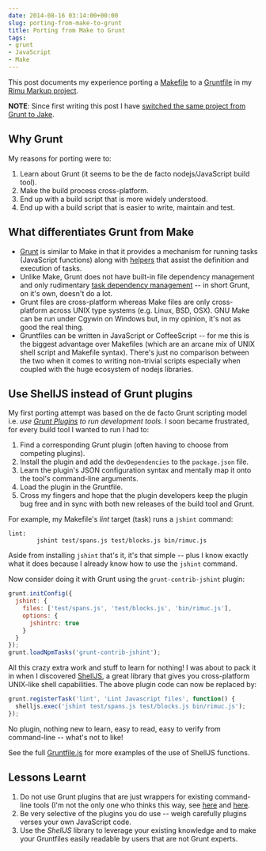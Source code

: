```yaml
---
date: 2014-08-16 03:14:00+00:00
slug: porting-from-make-to-grunt
title: Porting from Make to Grunt
tags:
- grunt
- JavaScript
- Make
---
```


This post documents my experience porting a [Makefile](https://github.com/srackham/rimu/blob/v3.0.7/Makefile) to a [Gruntfile](https://github.com/srackham/rimu/blob/c1e37b408e0a31d4051229654c2331c6cbc9a49b/Gruntfile.js) in my [Rimu Markup project](https://github.com/srackham/rimu).

**NOTE**: Since first writing this post I have [switched the same project from Grunt to Jake](/posts/switching-from-grunt-to-jake/).

<!--more-->

## Why Grunt

My reasons for porting were to:

  1. Learn about Grunt (it seems to be the de facto nodejs/JavaScript build tool). 
  2. Make the build process cross-platform. 
  3. End up with a build script that is more widely understood. 
  4. End up with a build script that is easier to write, maintain and test. 

## What differentiates Grunt from Make

  * [Grunt](http://gruntjs.com/) is similar to Make in that it provides a mechanism for running tasks (JavaScript functions) along with [helpers](http://gruntjs.com/api/grunt) that assist the definition and execution of tasks. 
  * Unlike Make, Grunt does not have built-in file dependency management and only rudimentary [task dependency management](https://github.com/gruntjs/grunt/issues/968) -- in short Grunt, on it's own, doesn't do a lot. 
  * Grunt files are cross-platform whereas Make files are only cross-platform across UNIX type systems (e.g. Linux, BSD, OSX).  GNU Make can be run under Cgywin on Windows but, in my opinion, it's not as good the real thing. 
  * Gruntfiles can be written in JavaScript or CoffeeScript -- for me this is the biggest advantage over Makefiles (which are an arcane mix of UNIX shell script and Makefile syntax). There's just no comparison between the two when it comes to writing non-trivial scripts especially when coupled with the huge ecosystem of nodejs libraries. 

## Use ShellJS instead of Grunt plugins

My first porting attempt was based on the de facto Grunt scripting model i.e.  _use [Grunt Plugins](http://gruntjs.com/plugins) to run development tools_. I soon became frustrated, for every build tool I wanted to run I had to:

  1. Find a corresponding Grunt plugin (often having to choose from competing plugins). 
  2. Install the plugin and add the `devDependencies` to the `package.json` file. 
  3. Learn the plugin's JSON configuration syntax and mentally map it onto the tool's command-line arguments. 
  4. Load the plugin in the Gruntfile. 
  5. Cross my fingers and hope that the plugin developers keep the plugin bug free and in sync with both new releases of the build tool and Grunt. 

For example, my Makefile's _lint_ target (task) runs a `jshint` command:
    
    lint:
            jshint test/spans.js test/blocks.js bin/rimuc.js


Aside from installing `jshint` that's it, it's that simple -- plus I know exactly what it does because I already know how to use the `jshint` command.

Now consider doing it with Grunt using the `grunt-contrib-jshint` plugin:
    
``` js
grunt.initConfig({
  jshint: {
    files: ['test/spans.js', 'test/blocks.js', 'bin/rimuc.js'],
    options: {
      jshintrc: true
    }
  }
});
grunt.loadNpmTasks('grunt-contrib-jshint');
```

All this crazy extra work and stuff to learn for nothing! I was about to pack it in when I discovered [ShellJS](https://github.com/arturadib/shelljs), a great library that gives you cross-platform UNIX-like shell capabilities. The above plugin code can now be replaced by:
    
``` js
grunt.registerTask('lint', 'Lint Javascript files', function() {
  shelljs.exec('jshint test/spans.js test/blocks.js bin/rimuc.js');
});
```

No plugin, nothing new to learn, easy to read, easy to verify from command-line -- what's not to like!

See the full [Gruntfile.js](https://github.com/srackham/rimu/blob/c1e37b408e0a31d4051229654c2331c6cbc9a49b/Gruntfile.js) for more examples of the use of ShellJS functions.

## Lessons Learnt

  1. Do not use Grunt plugins that are just wrappers for existing command-line tools (I'm not the only one who thinks this way, see [here](http://blog.millermedeiros.com/node-js-ant-grunt-and-other-build-tools/) and [here](http://blog.keithcirkel.co.uk/why-we-should-stop-using-grunt/). 
  2. Be very selective of the plugins you do use -- weigh carefully plugins verses your own JavaScript code. 
  3. Use the _ShellJS_ library to leverage your existing knowledge and to make your Gruntfiles easily readable by users that are not Grunt experts. 
